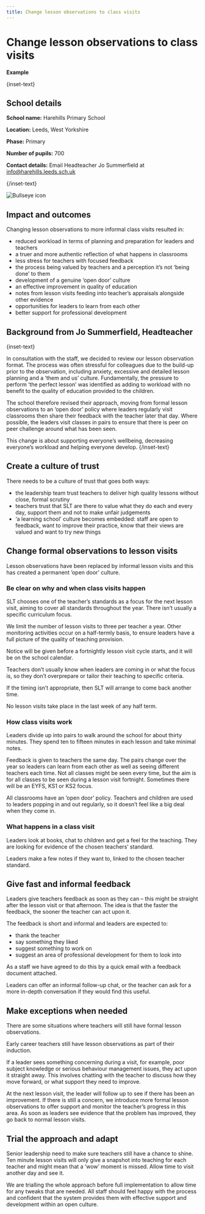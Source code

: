 ```yaml
---
title: Change lesson observations to class visits
---
```


# Change lesson observations to class visits

<strong class="govuk-tag">Example</strong>

{inset-text}

## School details

**School name:** Harehills Primary School

**Location:** Leeds, West Yorkshire

**Phase:** Primary

**Number of pupils:** 700

**Contact details:** Email Headteacher Jo Summerfield at <info@harehills.leeds.sch.uk>

{/inset-text}

<div class="info-box">
  <div class="info-box__corner">
    <img src="/assets/images/bullseye.svg" alt="Bullseye icon">
  </div>
  <h2 class="govuk-heading-m">
    Impact and outcomes
  </h2>
  <p>
    Changing lesson observations to more informal class visits resulted in:
  </p>
  <ul>
    <li>
      reduced workload in terms of planning and preparation for leaders and
      teachers
    </li>
    <li>
      a truer and more authentic reflection of what happens in classrooms
    </li>
    <li>
      less stress for teachers with focused feedback
    </li>
    <li>
      the process being valued by teachers and a perception it’s not
      ‘being done’ to them
    </li>
    <li>
      development of a genuine ‘open door’ culture
    </li>
    <li>
      an effective improvement in quality of education
    </li>
    <li>
      notes from lesson visits feeding into teacher’s appraisals alongside other
      evidence
    </li>
    <li>
      opportunities for leaders to learn from each other  
    </li>
    <li>
      better support for professional development
    </li>
  </ul>
</div>

## Background from Jo Summerfield, Headteacher

{inset-text}

In consultation with the staff, we decided to review our lesson observation format. The process was often stressful for colleagues due to the build-up prior to the observation, including anxiety, excessive and detailed lesson planning and a ‘them and us’ culture. Fundamentally, the pressure to perform ‘the perfect lesson’ was identified as adding to workload with no benefit to the quality of education provided to the children.

The school therefore revised their approach, moving from formal lesson observations to an ‘open door’ policy where leaders regularly visit classrooms then share their feedback with the teacher later that day. Where possible, the leaders visit classes in pairs to ensure that there is peer on peer challenge around what has been seen.

This change is about supporting everyone’s wellbeing, decreasing everyone’s workload and helping everyone develop.
{/inset-text}

## Create a culture of trust

There needs to be a culture of trust that goes both ways:

- the leadership team trust teachers to deliver high quality lessons without close, formal scrutiny
- teachers trust that SLT are there to value what they do each and every day, support them and not to make unfair judgements
- ‘a learning school’ culture becomes embedded: staff are open to feedback, want to improve their practice, know that their views are valued and want to try new things

## Change formal observations to lesson visits

Lesson observations have been replaced by informal lesson visits and this has created a permanent ’open door’ culture.

### Be clear on why and when class visits happen

SLT chooses one of the teacher’s standards as a focus for the next lesson visit, aiming to cover all standards throughout the year. There isn’t usually a specific curriculum focus.

We limit the number of lesson visits to three per teacher a year. Other monitoring activities occur on a half-termly basis, to ensure leaders have a full picture of the quality of teaching provision.

Notice will be given before a fortnightly lesson visit cycle starts, and it will be on the school calendar.

Teachers don’t usually know when leaders are coming in or what the focus is, so they don’t overprepare or tailor their teaching to specific criteria.

If the timing isn’t appropriate, then SLT will arrange to come back another time.

No lesson visits take place in the last week of any half term.

### How class visits work

Leaders divide up into pairs to walk around the school for about thirty minutes. They spend ten to fifteen minutes in each lesson and take minimal notes.

Feedback is given to teachers the same day. The pairs change over the year so leaders can learn from each other as well as seeing different teachers each time. Not all classes might be seen every time, but the aim is for all classes to be seen during a lesson visit fortnight. Sometimes there will be an EYFS, KS1 or KS2 focus.

All classrooms have an ’open door’ policy. Teachers and children are used to leaders popping in and out regularly, so it doesn’t feel like a big deal when they come in.

### What happens in a class visit

Leaders look at books, chat to children and get a feel for the teaching. They are looking for evidence of the chosen teachers’ standard.

Leaders make a few notes if they want to, linked to the chosen teacher standard.

## Give fast and informal feedback

Leaders give teachers feedback as soon as they can – this might be straight after the lesson visit or that afternoon. The idea is that the faster the feedback, the sooner the teacher can act upon it.

The feedback is short and informal and leaders are expected to:

- thank the teacher
- say something they liked
- suggest something to work on
- suggest an area of professional development for them to look into

As a staff we have agreed to do this by a quick email with a feedback document attached.

Leaders can offer an informal follow-up chat, or the teacher can ask for a more in-depth conversation if they would find this useful.

## Make exceptions when needed

There are some situations where teachers will still have formal lesson observations.

Early career teachers still have lesson observations as part of their induction.

If a leader sees something concerning during a visit, for example, poor subject knowledge or serious behaviour management issues, they act upon it straight away. This involves chatting with the teacher to discuss how they move forward, or what support they need to improve.

At the next lesson visit, the leader will follow up to see if there has been an improvement. If there is still a concern, we introduce more formal lesson observations to offer support and monitor the teacher’s progress in this area. As soon as leaders see evidence that the problem has improved, they go back to normal lesson visits.

## Trial the approach and adapt

Senior leadership need to make sure teachers still have a chance to shine. Ten minute lesson visits will only give a snapshot into teaching for each teacher and might mean that a ‘wow’ moment is missed. Allow time to visit another day and see it.

We are trialling the whole approach before full implementation to allow time for any tweaks that are needed. All staff should feel happy with the process and confident that the system provides them with effective support and development within an open culture.
